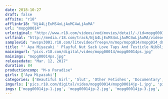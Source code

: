 ```yaml
---
date: 2018-10-27
draft: false
affsite: "r18"
afflinkr18: "NjA4LjEuMS4xLjAuMC4wLjAuMA"
url: "mopg00014"
urloriginal: "http://www.r18.com/videos/vod/movies/detail/-/id=mopg00014"
urlfinal: "http://media.r18.com/track/NjA4LjEuMS4xLjAuMC4wLjAuMA/videos/vod/movies/detail/-/id=mopg00014"
samplevid: "awspv3001.r18.com/litevideo/freepv/m/mop/mopg014/mopg014_dmb_w.mp4"
title: "' Aya Miyazaki ' Playful Nut Sack Love Taps And Testicle Nibbling"
mainimgurl: "pics.r18.com/digital/video/mopg00014/mopg00014ps.jpg"
mainimgs: "mopg00014ps.jpg"
releasedate: "Mar. 12, 2017"
duration: 84
productioncomp: "M-o Paradise"
girls: ['Aya Miyazaki']
categories: ['Beautiful Girl', 'Slut', 'Other Fetishes', 'Documentary', 'Featured Actress', 'Masochist Man', 'Hi-Def']
imgurls: ['pics.r18.com/digital/video/mopg00014/mopg00014jp-1.jpg', 'pics.r18.com/digital/video/mopg00014/mopg00014jp-2.jpg', 'pics.r18.com/digital/video/mopg00014/mopg00014jp-3.jpg', 'pics.r18.com/digital/video/mopg00014/mopg00014jp-4.jpg', 'pics.r18.com/digital/video/mopg00014/mopg00014jp-5.jpg', 'pics.r18.com/digital/video/mopg00014/mopg00014jp-6.jpg', 'pics.r18.com/digital/video/mopg00014/mopg00014jp-7.jpg', 'pics.r18.com/digital/video/mopg00014/mopg00014jp-8.jpg', 'pics.r18.com/digital/video/mopg00014/mopg00014jp-9.jpg', 'pics.r18.com/digital/video/mopg00014/mopg00014jp-10.jpg', 'pics.r18.com/digital/video/mopg00014/mopg00014jp-11.jpg', 'pics.r18.com/digital/video/mopg00014/mopg00014jp-12.jpg', 'pics.r18.com/digital/video/mopg00014/mopg00014jp-13.jpg', 'pics.r18.com/digital/video/mopg00014/mopg00014jp-14.jpg', 'pics.r18.com/digital/video/mopg00014/mopg00014jp-15.jpg', 'pics.r18.com/digital/video/mopg00014/mopg00014jp-16.jpg', 'pics.r18.com/digital/video/mopg00014/mopg00014jp-17.jpg', 'pics.r18.com/digital/video/mopg00014/mopg00014jp-18.jpg', 'pics.r18.com/digital/video/mopg00014/mopg00014jp-19.jpg', 'pics.r18.com/digital/video/mopg00014/mopg00014jp-20.jpg']
imgs: ['mopg00014jp-1.jpg', 'mopg00014jp-2.jpg', 'mopg00014jp-3.jpg', 'mopg00014jp-4.jpg', 'mopg00014jp-5.jpg', 'mopg00014jp-6.jpg', 'mopg00014jp-7.jpg', 'mopg00014jp-8.jpg', 'mopg00014jp-9.jpg', 'mopg00014jp-10.jpg', 'mopg00014jp-11.jpg', 'mopg00014jp-12.jpg', 'mopg00014jp-13.jpg', 'mopg00014jp-14.jpg', 'mopg00014jp-15.jpg', 'mopg00014jp-16.jpg', 'mopg00014jp-17.jpg', 'mopg00014jp-18.jpg', 'mopg00014jp-19.jpg', 'mopg00014jp-20.jpg']
---
```

